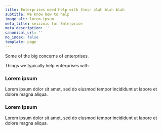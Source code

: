 ```yaml
---
title: Enterprises need help with their blah blah blah
subtitle: We know how to help
image_alt: lorem-ipsum
meta_title: seizzmic for Enterprise
meta_description: ''
canonical_url: ''
no_index: false
template: page
---
```

Some of the big concerns of enterprises.

Things we typically help enterprises with.

### Lorem ipsum

Lorem ipsum dolor sit amet, sed do eiusmod tempor incididunt ut labore et dolore magna aliqua.

### Lorem ipsum

Lorem ipsum dolor sit amet, sed do eiusmod tempor incididunt ut labore et dolore magna aliqua.
